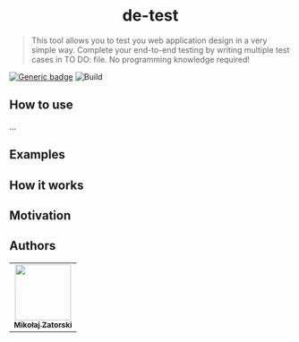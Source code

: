 <!-- <p align="center">
  <img src="./demo.gif"/>
</p> -->
<h1 align="center">
  de-test
</h1>

> This tool allows you to test you web application design in a very simple way. Complete your end-to-end testing by writing multiple test cases in TO DO: file. No programming knowledge required!

[![Generic badge](https://img.shields.io/badge/Build%20with-Node-darkgreen.svg)](https://shields.io/)
![Build](https://github.com/MikeyZat/in-design-reviewer/actions/workflows/test.yaml/badge.svg)

## How to use

...

## Examples

## How it works

## Motivation

## Authors

<table>
  <tr>
    <td align="center"><a href="https://github.com/MikeyZat"><img src="https://avatars0.githubusercontent.com/u/41756225?s=460&u=a8048220c6af35242049df4c497a8a7a759840bc&v=4" width="100px;" alt=""/><br /><sub><b>Mikołaj Zatorski</b></sub></a></td>
</table
